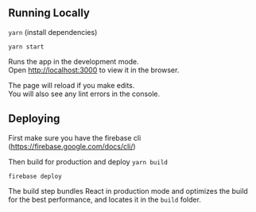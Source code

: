 ## Running Locally

`yarn` (install dependencies)

`yarn start`

Runs the app in the development mode.<br>
Open [http://localhost:3000](http://localhost:3000) to view it in the browser.

The page will reload if you make edits.<br>
You will also see any lint errors in the console.

## Deploying

First make sure you have the firebase cli (https://firebase.google.com/docs/cli/)

Then build for production and deploy
`yarn build`

`firebase deploy`


The build step bundles React in production mode and optimizes the build for the best performance, and locates it in the `build` folder.
